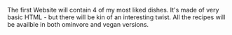 The first Website will contain 4 of my most liked dishes. It's made of very basic HTML - but there will be kin of an interesting twist. All the recipes will be availble in both ominvore and vegan versions.
